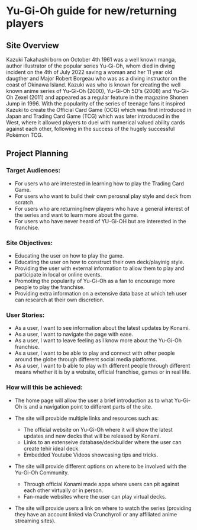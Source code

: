 # **Yu-Gi-Oh guide for new/returning players**
## **Site Overview**
Kazuki Takahashi born on October 4th 1961 was a well known manga, author illustrator of the popular series Yu-Gi-Oh,  whom died in diving incident on the 4th of July 2022 saving a woman and her 11 year old daugther and Major Robert Borgeau who was as a diving instructor on the coast of Okinawa Island. Kazuki was who is known for creating the well known anime series of Yu-Gi-Oh (2000), Yu-Gi-Oh 5D's (2008) and Yu-Gi-Oh Zexel (2011) and  appeared as a regular feature in the magazine Shonen Jump in 1996. With the popularity of the series of teenage fans it inspired Kazuki to create the Official Card Game (OCG) which was first introduced in Japan and Trading Card Game (TCG) which was later introduced in the West, where it allowed players to duel with numerical valued ability cards against each other, following in the success of the hugely successful Pokémon TCG. 

## **Project Planning**
### **Target Audiences:**
* For users who are interested in learning how to play the Trading Card Game.
* For users who want to build their own perosnal play style and deck from scratch.
* For users who are returning/new players who have a general interest of the series and want to learn more about the game.
* For users who have never heard of YU-Gi-OH but are interested in the franchise.

### **Site Objectives:**
* Educating the user on how to play the game.
* Educating the user on how to construct their own deck/playinig style.
* Providing the user with external information to allow them to play and participate in local or online events.
* Promoting the popularity of Yu-Gi-Oh as a fan to encourage more people to play the franchise.
* Providing extra information on a extensive data base at which teh user can research at their own discretion.

### **User Stories:**
* As a user, I want to see information about the latest updates by Konami.
* As a user, I want to navigate the page with ease.
* As a user, I want to leave feeling as I know more about the Yu-Gi-Oh franchise.
* As a user, I want to be able to play and connect with other people around the globe through different social media platforms.
* As a user, I want to b able to play with different people through different means whether it is by a website, official franchise, games or in real life.

### **How will this be achieved:**
* The home page will allow the user a brief introduction as to what Yu-Gi-Oh is and a navigation point to different parts of the site.

* The site will provbide multiple links and resources such as:
    * The official website on Yu-Gi-Oh where it will show the latest updates and new decks that will be released by Konami.
    * Links to an extenseive database/deckbuilder where the user can create tehir ideal deck.
    * Embedded Youtube Videos showcasing tips and tricks.

* The site will provide different options on where to be involved with the Yu-Gi-Oh Community.
    * Through official Konami made apps where users can pit against each other virtually or in person.
    * Fan-made websites where the user can play virtual decks.

* The site will provide users a link on where to watch the series (providing they have an account linked via Crunchyroll or any affiliated anime streaming sites).

<!--
<h2 class="text-center">Top 6 Meta Decks to Use</h2>
        <div id="">
            <h3>Galaxy eyes Tachyon deck</h3>
            <h4>[<i>Dragon/XYZ/Effect/LIGHT</i>]</h4>
            <h4><i>ATK/3,000 DEF/2,500</i></h4>
            <h5>Number 107: Galaxy-Eyes Tachyon Dragon</h5>
            <p>This deck is derived from the famous Yu-Gi-Oh Zexel anime series</p> 
            <p>Which introduced a new way of playing using XYZ cards to summon mosnters used by the later antangonist Mizar.</P>
        </div> 
        <br>
        <div id="infitrack">
            <h3>INFINITRACK:- HIGH-RANK XYZ SUMMONING DECK</h3>
            <h4>[<i>Machine/Link/Effect/EARTH</i>]</h4>
            <h4><i>ATK/4,000 LINK-3</i></h4>
            <h5>INFINITRACK FORTRESS MEGACLOPS</h5>
            <p>An easy XYZ summoning deck which can manipulate lower level monsters to XYZ summon high ranking monsters</p>
            <p>Even link monsters(added bonus for how inexpensive it is)</p>
        </div>
        <br>
        <div id="lost-world">
            <h3>Lost-World Dino deck</h3>
            <h4>[<i>Dinosaur/Effect/LIGHT</i>]</h4>
            <h4><i>ATK/3,500 DEF/3,200</i></h4>
            <h5>Ultimate Conductor Tyranno</h5>
            <p>A dinosaur deck that is fun and easy to play, with the Lost World Spell field which is used to summon tokens.</p>
            <p>An offensive and defensive deck to protect you dino monsters from being targeted or destroyed from battle or by card effects.</p>
        </div>
        <br>
        <div id="tri-brigade">
            <h3>Tri-Brigade Zoodiac</h3>
            <h4>[<i>Winged Beast/LINK/Effect/DARK</i>]</h4>
            <h4><i>ATK/3,000 LINK-4</i></h4>
            <h5>Tri-Brigade Shuraig the Ominous Omen</h5>
            <p>Tri-Brigade has been a firm deck, strong ,competitive since its release.</p>
            <p>The versatility it provides deck builders, as well as the sheer strength of its core engine, makes Tri-Brigade a firm favourite deck for all.</p>
        </div>
        <br>
        <div id="eldlich">
            <h3>Eldlich</h3>
            <h4>[<i>Zombie/Effect/LIGHT</i>]</h4>
            <h4><i>ATK/2,500 DEF/2,800</i></h4>
            <h5>Eldlich the Golden Lord</h5>
            <p>Eldlich is the best decxk for controlling and dominating the entire game.</p>
            <p>With constant restrictions to your opponent's actions and slow chipping damage instead of the flashy combos.</p>
        </div>
        <br>
        <div id="sky-strikers">
            <h3>Sky Strikers</h3>
            <h4>[<i>Machines/LINK/Effect/FIRE</i>]</h4>
            <h4><i>ATK/1,500 LINK-1</i></h4>
            <h5>Sky Striker Kagari</h5>
            <p>A fan favourite by all, Sky Striker requires correct judgement and carefuk management of your deck while controlling the game.</p>
            <p>With the recent release of Magnificent Mavens it gave it a much needed use for new cards.</p>
        </div>
    
    <br>
    
    <div id="cover-text">
        <h4>
        <a href="https://ygoprodeck.com/deck-search/?&offset=0" target="_blank">
            For More Deck builds click here...</a>
        </h4>
    </div>
-->